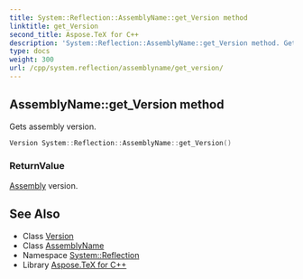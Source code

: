 ```yaml
---
title: System::Reflection::AssemblyName::get_Version method
linktitle: get_Version
second_title: Aspose.TeX for C++
description: 'System::Reflection::AssemblyName::get_Version method. Gets assembly version in C++.'
type: docs
weight: 300
url: /cpp/system.reflection/assemblyname/get_version/
---
```

## AssemblyName::get_Version method


Gets assembly version.

```cpp
Version System::Reflection::AssemblyName::get_Version()
```


### ReturnValue

[Assembly](../../assembly/) version.

## See Also

* Class [Version](../../../system/version/)
* Class [AssemblyName](../)
* Namespace [System::Reflection](../../)
* Library [Aspose.TeX for C++](../../../)
